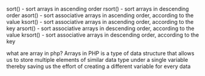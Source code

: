 sort() - sort arrays in ascending order
rsort() - sort arrays in descending order
asort() - sort associative arrays in ascending order, according to the value
ksort() - sort associative arrays in ascending order, according to the key
arsort() - sort associative arrays in descending order, according to the value
krsort() - sort associative arrays in descending order, according to the key


what are array in php?
Arrays in PHP is a type of data structure that allows us to store multiple elements of similar data type under a single variable thereby saving us the effort of creating a different variable for every data